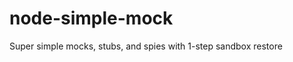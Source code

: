 node-simple-mock
================

Super simple mocks, stubs, and spies with 1-step sandbox restore
